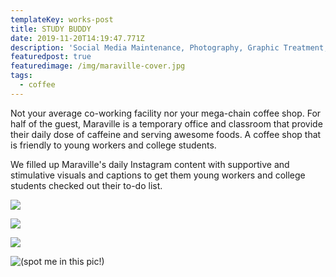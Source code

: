 ```yaml
---
templateKey: works-post
title: STUDY BUDDY
date: 2019-11-20T14:19:47.771Z
description: 'Social Media Maintenance, Photography, Graphic Treatment, Campaign.'
featuredpost: true
featuredimage: /img/maraville-cover.jpg
tags:
  - coffee
---
```

Not your average co-working facility nor your mega-chain coffee shop. For half of the guest, Maraville is a temporary office and classroom that provide their daily dose of caffeine and serving awesome foods. A coffee shop that is friendly to young workers and college students. 

We filled up Maraville's daily Instagram content with supportive and stimulative visuals and captions to get them young workers and college students checked out their to-do list.



![](/img/mr4.jpg)

![](/img/mr2.jpg)

![](/img/mr3.jpg)

![](/img/mr.jpg "(spot me in this pic!)")
